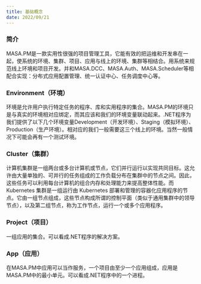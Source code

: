```yaml
---
title: 基础概念
date: 2022/09/21
---
```




### 简介

MASA.PM是一款实用性很强的项目管理工具，它能有效的把运维和开发串在一起，使系统的环境、集群、项目、应用与线上的环境、集群等相结合。用系统来规范线上环境和项目开发。并和MASA.DCC、MASA.Auth、MASA.Scheduler等相配合实现：分布式应用配置管理、统一认证中心、任务调度中心等。

### Environment（环境）

环境是允许用户执行特定任务的程序、库和实用程序的集合。MASA.PM的环境只是与真实的环境相对应绑定，而其应该和我们的环境变量联动起来。.NET程序为我们提供了以下几个环境变量Development（开发环境）、Staging（模拟环境）、Production（生产环境）。相对应的我们一般需要这三个线上的环境。当然一般情况下可能会再有一个测试环境。

### Cluster（集群）

计算机集群是一组两台或多台计算机或节点，它们并行运行以实现共同目标。这允许由大量单独的、可并行的任务组成的工作负载分布在集群中的节点之间。因此，这些任务可以利用每台计算机的组合内存和处理能力来提高整体性能。而Kubernetes 集群是一组运行由 Kubernetes 部署和管理的容器化应用程序的节点。它由一组节点组成，这些节点构成所谓的控制平面（类似于通用集群中的领导节点），以及第二组节点，称为工作节点，运行一个或多个应用程序。

### Project（项目）

一组应用的集合。可以看成.NET程序的解决方案。

### App（应用）

在MASA.PM中应用可以当作服务，一个项目由至少一个应用组成，应用是MASA.PM中的最小单元。可以看成.NET程序中的一个进程。

